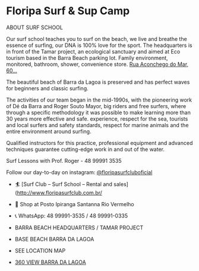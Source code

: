 # Floripa Surf & Sup Camp

ABOUT SURF SCHOOL 

Our surf school teaches you to surf on the beach, we live and breathe the essence of surfing, our DNA is 100% love for the sport. The headquarters is in front of the Tamar project, an ecological sanctuary and aimed at Eco tourism based in the Barra Beach parking lot. Family environment, monitored, bathroom, shower, convenience store.
[Rua Aconchego do Mar, 60...](http://www.floripasurfclub.com.br/barra-da-lagoa/barra-da-lagoa-e-lagoa-da-conceicao-florianopolis-2020/)

The beautiful beach of Barra da Lagoa is preserved and has perfect waves for beginners and classic surfing.

The activities of our team began in the mid-1990s, with the pioneering work of Dé da Barra and Roger Souto Mayor, big riders and free surfers, where through a specific methodology it was possible to make learning more than 30 years more effective and safe. experience, respect for the sea, tourists and local surfers and safety standards, respect for marine animals and the entire environment around surfing.

Qualified instructors for this practice, professional equipment and advanced techniques guarantee cutting-edge work in and out of the water.

Surf Lessons with Prof. Roger - 48 99991 3535

Follow our day-to-day on instagram: [@floripasurfcluboficial](https://www.instagram.com/floripasurfcluboficial/)
  - 🏄 [Surf Club – Surf School – Rental and sales](http://www.floripasurfclub.com.br/
  - 📌 Shop at Posto Ipiranga Santanna Rio Vermelho
  - 📞 WhatsApp: 48 99991-3535 / 48 99991-0335

  - BARRA BEACH HEADQUARTERS / TAMAR PROJECT
  - BASE BEACH BARRA DA LAGOA
  - SEE LOCATION MAP
  - [360 VIEW BARRA DA LAGOA](http://www.floripasurfclub.com.br/barra-da-lagoa/)

